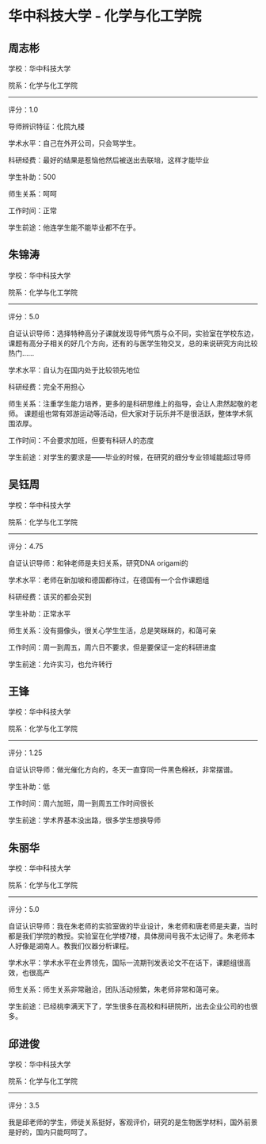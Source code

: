 # 华中科技大学 - 化学与化工学院

## 周志彬

学校：华中科技大学

院系：化学与化工学院

* * *

评分：1.0

导师辨识特征：化院九楼

学术水平：自己在外开公司，只会骂学生。

科研经费：最好的结果是惹恼他然后被送出去联培，这样才能毕业

学生补助：500

师生关系：呵呵

工作时间：正常

学生前途：他连学生能不能毕业都不在乎。

## 朱锦涛

学校：华中科技大学

院系：化学与化工学院

* * *

评分：5.0

自证认识导师：选择特种高分子课就发现导师气质与众不同，实验室在学校东边，课题有高分子相关的好几个方向，还有的与医学生物交叉，总的来说研究方向比较热门……

学术水平：自认为在国内处于比较领先地位

科研经费：完全不用担心

师生关系：注重学生能力培养，更多的是科研思维上的指导，会让人肃然起敬的老师。
课题组也常有郊游运动等活动，但大家对于玩乐并不是很活跃，整体学术氛围浓厚。

工作时间：不会要求加班，但要有科研人的态度

学生前途：对学生的要求是——毕业的时候，在研究的细分专业领域能超过导师

## 吴钰周

学校：华中科技大学

院系：化学与化工学院

* * *

评分：4.75

自证认识导师：和钟老师是夫妇关系，研究DNA origami的

学术水平：老师在新加坡和德国都待过，在德国有一个合作课题组

科研经费：该买的都会买到

学生补助：正常水平

师生关系：没有摄像头，很关心学生生活，总是笑眯眯的，和蔼可亲

工作时间：周一到周五，周六日不要求，但是要保证一定的科研进度

学生前途：允许实习，也允许转行

## 王锋

学校：华中科技大学

院系：化学与化工学院

* * *

评分：1.25

自证认识导师：做光催化方向的，冬天一直穿同一件黑色棉袄，非常摆谱。

学生补助：低

工作时间：周六加班，周一到周五工作时间很长

学生前途：学术界基本没出路，很多学生想换导师

## 朱丽华

学校：华中科技大学

院系：化学与化工学院

* * *

评分：5.0

自证认识导师：我在朱老师的实验室做的毕业设计，朱老师和唐老师是夫妻，当时都是我们学院的教授。实验室在化学楼7楼，具体房间号我不太记得了。朱老师本人好像是湖南人。教我们仪器分析课程。

学术水平：学术水平在业界领先，国际一流期刊发表论文不在话下，课题组很高效，也很高产

师生关系：师生关系非常融洽，团队活动频繁，朱老师非常和蔼可亲。

学生前途：已经桃李满天下了，学生很多在高校和科研院所，出去企业公司的也很多。

## 邱进俊

学校：华中科技大学

院系：化学与化工学院

* * *

评分：3.5

我是邱老师的学生，师徒关系挺好，客观评价，研究的是生物医学材料，国外前景是好的，国内只能呵呵了。